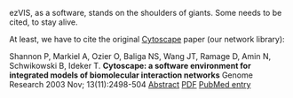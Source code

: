 ezVIS, as a software, stands on the shoulders of giants.
Some needs to be cited, to stay alive.

At least, we have to cite the original [Cytoscape](http://www.cytoscape.org) paper (our network library):

Shannon P, Markiel A, Ozier O, Baliga NS, Wang JT, Ramage D, Amin N, Schwikowski B, Ideker T.
**Cytoscape: a software environment for integrated models of biomolecular interaction networks**
Genome Research 2003 Nov; 13(11):2498-504
[Abstract](http://www.genome.org/cgi/content/full/13/11/2498) [PDF](http://www.genome.org/cgi/reprint/13/11/2498) [PubMed entry](http://www.ncbi.nlm.nih.gov/pubmed/14597658)
